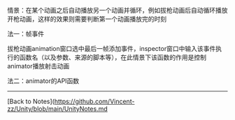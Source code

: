 情景：在某个动画之后自动播放另一个动画并循环，例如拔枪动画后自动循环播放开枪动画，这样的效果则需要判断第一个动画播放完的时刻 

法一：帧事件 

拔枪动画animation窗口选中最后一帧添加事件，inspector窗口中输入该事件执行的函数名（以及参数、来源的脚本等），在此情景下该函数的作用是控制animator播放射击动画 

法二：animator的API函数 


---
[Back to Notes](https://github.com/Vincent-zz/Unity/blob/main/UnityNotes.md